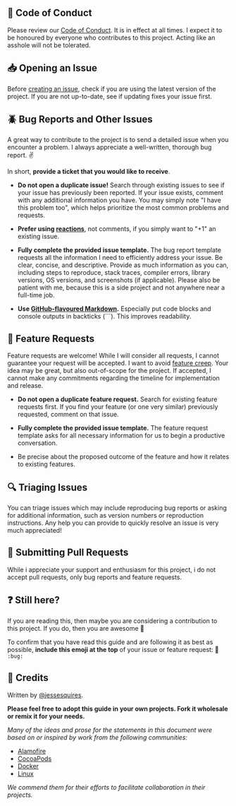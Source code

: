 ## :book: Code of Conduct

Please review our [Code of Conduct](https://github.com/RPGash/PS-RPG/blob/main/CODE_OF_CONDUCT.md). It is in effect at all times. I expect it to be honoured by everyone who contributes to this project. Acting like an asshole will not be tolerated.

## :inbox_tray: Opening an Issue

Before [creating an issue](https://help.github.com/en/github/managing-your-work-on-github/creating-an-issue), check if you are using the latest version of the project. If you are not up-to-date, see if updating fixes your issue first.

## :beetle: Bug Reports and Other Issues

A great way to contribute to the project is to send a detailed issue when you encounter a problem. I always appreciate a well-written, thorough bug report. :v:

In short, **provide a ticket that you would like to receive**.

- **Do not open a duplicate issue!** Search through existing issues to see if your issue has previously been reported. If your issue exists, comment with any additional information you have. You may simply note "I have this problem too", which helps prioritize the most common problems and requests.

- **Prefer using [reactions](https://github.blog/2016-03-10-add-reactions-to-pull-requests-issues-and-comments/)**, not comments, if you simply want to "+1" an existing issue.

- **Fully complete the provided issue template.** The bug report template requests all the information I need to efficiently address your issue. Be clear, concise, and descriptive. Provide as much information as you can, including steps to reproduce, stack traces, compiler errors, library versions, OS versions, and screenshots (if applicable). Please also be patient with me, because this is a side project and not anywhere near a full-time job.

- **Use [GitHub-flavoured Markdown](https://help.github.com/en/github/writing-on-github/basic-writing-and-formatting-syntax).** Especially put code blocks and console outputs in backticks (```). This improves readability.

## :love_letter: Feature Requests

Feature requests are welcome! While I will consider all requests, I cannot guarantee your request will be accepted. I want to avoid [feature creep](https://en.wikipedia.org/wiki/Feature_creep). Your idea may be great, but also out-of-scope for the project. If accepted, I cannot make any commitments regarding the timeline for implementation and release.

- **Do not open a duplicate feature request.** Search for existing feature requests first. If you find your feature (or one very similar) previously requested, comment on that issue.

- **Fully complete the provided issue template.** The feature request template asks for all necessary information for us to begin a productive conversation.

- Be precise about the proposed outcome of the feature and how it relates to existing features.

## :mag: Triaging Issues

You can triage issues which may include reproducing bug reports or asking for additional information, such as version numbers or reproduction instructions. Any help you can provide to quickly resolve an issue is very much appreciated!

## :repeat: Submitting Pull Requests

While i appreciate your support and enthusiasm for this project, i do not accept pull requests, only bug reports and feature requests.

## :question: Still here?

If you are reading this, then maybe you are considering a contribution to this project. If you do, then you are awesome :100:

To confirm that you have read this guide and are following it as best as possible, **include this emoji at the top** of your issue or feature request: :bug: `:bug:`

## :pray: Credits

Written by [@jessesquires](https://github.com/jessesquires).

**Please feel free to adopt this guide in your own projects. Fork it wholesale or remix it for your needs.**

*Many of the ideas and prose for the statements in this document were based on or inspired by work from the following communities:*

- [Alamofire](https://github.com/Alamofire/Alamofire/blob/master/CONTRIBUTING.md)
- [CocoaPods](https://github.com/CocoaPods/CocoaPods/blob/master/CONTRIBUTING.md)
- [Docker](https://github.com/moby/moby/blob/master/CONTRIBUTING.md)
- [Linux](https://elinux.org/Developer_Certificate_Of_Origin)

*We commend them for their efforts to facilitate collaboration in their projects.*